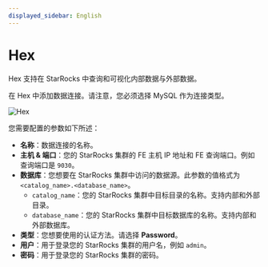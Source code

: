 ```yaml
---
displayed_sidebar: English
---
```


# Hex

Hex 支持在 StarRocks 中查询和可视化内部数据与外部数据。

在 Hex 中添加数据连接。请注意，您必须选择 MySQL 作为连接类型。

![Hex](../../assets/BI_hex_1.png)

您需要配置的参数如下所述：

- **名称**：数据连接的名称。
- **主机 & 端口**：您的 StarRocks 集群的 FE 主机 IP 地址和 FE 查询端口。例如查询端口是 `9030`。
- **数据库**：您想要在 StarRocks 集群中访问的数据源。此参数的值格式为 `<catalog_name>.<database_name>`。
  - `catalog_name`：您的 StarRocks 集群中目标目录的名称。支持内部和外部目录。
  - `database_name`：您的 StarRocks 集群中目标数据库的名称。支持内部和外部数据库。
- **类型**：您想要使用的认证方法。请选择 **Password**。
- **用户**：用于登录您的 StarRocks 集群的用户名，例如 `admin`。
- **密码**：用于登录您的 StarRocks 集群的密码。
